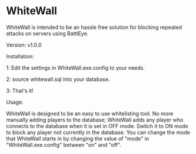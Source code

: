 WhiteWall
=========

WhiteWall is intended to be an hassle free solution for blocking repeated attacks on servers using BattlEye.

Version: v1.0.0

Installation:

1:  Edit the settings in WhiteWall.exe.config to your needs.

2:  source whitewall.sql into your database.

3: That's it!


Usage:

WhiteWall is designed to be an easy to use whitelisting tool. No more manually adding players to the database; WhiteWall adds any player who connects to the database when it is set in OFF mode. Switch it to ON mode to block any player not currently in the database. You can change the mode that WhiteWall starts in by changing the value of "mode" in "WhiteWall.exe.config" between "on" and "off".